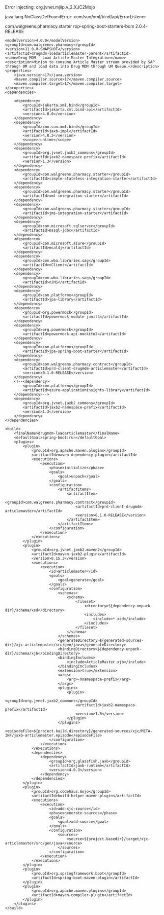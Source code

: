 Error injecting: org.jvnet.mjiip.v_2.XJC2Mojo


java.lang.NoClassDefFoundError: com/sun/xml/bind/api/ErrorListener



<?xml version="1.0" encoding="UTF-8"?>
<project xmlns="http://maven.apache.org/POM/4.0.0" xmlns:xsi="http://www.w3.org/2001/XMLSchema-instance" xsi:schemaLocation="http://maven.apache.org/POM/4.0.0 http://maven.apache.org/xsd/maven-4.0.0.xsd">
	<parent>
		<groupId>com.walgreens.pharmacy.starter</groupId>
		<artifactId>rxp-spring-boot-starters-bom</artifactId>
		<version>2.0.4-RELEASE</version>
	</parent>

	<modelVersion>4.0.0</modelVersion>
	<groupId>com.walgreens.pharmacy</groupId>
	<version>11.0.0-SNAPSHOT</version>
	<artifactId>drugmdm-loadarticlemaster-parent</artifactId>
	<name>Drug MDM - Load Article Master Integration</name>
	<description>Minion to consume Article Master stream provided by SAP through UM and load data into Drug MDM through UM Queue.</description>
	<properties>
		<java.version>17</java.version>
		<maven.compiler.source>17</maven.compiler.source>
		<maven.compiler.target>17</maven.compiler.target>
	</properties>
	<dependencies>

		<dependency>
			<groupId>jakarta.xml.bind</groupId>
			<artifactId>jakarta.xml.bind-api</artifactId>
			<version>4.0.0</version>
		</dependency>
		<dependency>
			<groupId>com.sun.xml.bind</groupId>
			<artifactId>jaxb-impl</artifactId>
			<version>4.0.3</version>
			<scope>runtime</scope>
		</dependency>
		<dependency>
			<groupId>org.jvnet.jaxb2_commons</groupId>
			<artifactId>jaxb2-namespace-prefix</artifactId>
			<version>1.3</version>
		</dependency>
		<dependency>
			<groupId>com.walgreens.pharmacy.starter</groupId>
			<artifactId>simple-stateless-integration-starter</artifactId>
		</dependency>
		<dependency>
			<groupId>com.walgreens.pharmacy.starter</groupId>
			<artifactId>xml-integration-starter</artifactId>
		</dependency>
		<dependency>
			<groupId>com.walgreens.pharmacy.starter</groupId>
			<artifactId>jms-integration-starter</artifactId>
		</dependency>
		<dependency>
			<groupId>com.microsoft.sqlserver</groupId>
			<artifactId>mssql-jdbc</artifactId>
		</dependency>
		<dependency>
			<groupId>com.microsoft.azure</groupId>
			<artifactId>msal4j</artifactId>
		</dependency>
		<dependency>
			<groupId>com.wba.libraries.sag</groupId>
			<artifactId>nClient</artifactId>
		</dependency>
		<dependency>
			<groupId>com.wba.libraries.sag</groupId>
			<artifactId>nJMS</artifactId>
		</dependency>
		<dependency>
			<groupId>com.platformx</groupId>
			<artifactId>jpa-library</artifactId>
		</dependency>
		<dependency>
			<groupId>org.powermock</groupId>
			<artifactId>powermock-module-junit4</artifactId>
		</dependency>
		<dependency>
			<groupId>org.powermock</groupId>
			<artifactId>powermock-api-mockito2</artifactId>
		</dependency>
		<dependency>
			<groupId>com.platformx</groupId>
			<artifactId>jpa-spring-boot-starter</artifactId>
		</dependency>
		<dependency>
			<groupId>com.walgreens.pharmacy.contract</groupId>
			<artifactId>prd-client-drugmdm-articlemaster</artifactId>
			<version>0.1.0-RELEASE</version>
		</dependency>
		<!--<dependency>
			<groupId>com.platformx</groupId>
			<artifactId>azure-applicationinsights-library</artifactId>
		</dependency>-->
		<dependency>
			<groupId>org.jvnet.jaxb2_commons</groupId>
			<artifactId>jaxb2-namespace-prefix</artifactId>
			<version>1.3</version>
		</dependency>
	</dependencies>
	
	<build>
		<finalName>drugmdm-loadarticlemaster</finalName>
		<defaultGoal>spring-boot:run</defaultGoal>
		<plugins>
			<plugin>
				<groupId>org.apache.maven.plugins</groupId>
				<artifactId>maven-dependency-plugin</artifactId>
				<executions>
					<execution>
						<phase>initialize</phase>
						<goals>
							<goal>unpack</goal>
						</goals>
						<configuration>
							<artifactItems>
								<artifactItem>
									<groupId>com.walgreens.pharmacy.contract</groupId>
									<artifactId>prd-client-drugmdm-articlemaster</artifactId>
									<version>0.1.0-RELEASE</version>
								</artifactItem>
							</artifactItems>
						</configuration>
					</execution>
				</executions>
			</plugin>
			<plugin>
				<groupId>org.jvnet.jaxb2.maven2</groupId>
				<artifactId>maven-jaxb2-plugin</artifactId>
				<version>0.15.3</version>
				<executions>
					<execution>
						<id>articlemaster</id>
						<goals>
							<goal>generate</goal>
						</goals>
						<configuration>
							<schemas>
								<schema>
									<fileset>
										<directory>${dependency-unpack-dir}/schema/xsd</directory>
										<includes>
											<include>*.xsd</include>
										</includes>
									</fileset>
								</schema>
							</schemas>
							<generateDirectory>${generated-sources-dir}/xjc-articlemaster/src/gen/java</generateDirectory>
							<bindingDirectory>${dependency-unpack-dir}/schema/xjb</bindingDirectory>
							<bindingIncludes>
								<include>ArticleMaster.xjb</include>
							</bindingIncludes>
							<extension>true</extension>
							<args>
								<arg>-Xnamespace-prefix</arg>
							</args>
							<plugins>
								<plugin>
									<groupId>org.jvnet.jaxb2_commons</groupId>
									<artifactId>jaxb2-namespace-prefix</artifactId>
									<version>1.3</version>
								</plugin>
							</plugins>
							<episodeFile>${project.build.directory}/generated-sources/xjc/META-INF/jaxb-articlemaster.episode</episodeFile>
						</configuration>
					</execution>
				</executions>
				<dependencies>
					<dependency>
						<groupId>org.glassfish.jaxb</groupId>
						<artifactId>jaxb-runtime</artifactId>
						<version>4.0.3</version>
					</dependency>
				</dependencies>
			</plugin>
			<plugin>
				<groupId>org.codehaus.mojo</groupId>
				<artifactId>build-helper-maven-plugin</artifactId>
				<executions>
					<execution>
						<id>add-xjc-source</id>
						<phase>generate-sources</phase>
						<goals>
							<goal>add-source</goal>
						</goals>
						<configuration>
							<sources>
								<source>${project.basedir}/target/xjc-articlemaster/src/gen/java</source>
							</sources>
						</configuration>
					</execution>
				</executions>
			</plugin>
			<plugin>
				<groupId>org.springframework.boot</groupId>
				<artifactId>spring-boot-maven-plugin</artifactId>
			</plugin>
			<plugin>
				<groupId>org.apache.maven.plugins</groupId>
				<artifactId>maven-compiler-plugin</artifactId>
			</plugin>
		</plugins>
	</build>
</project>
